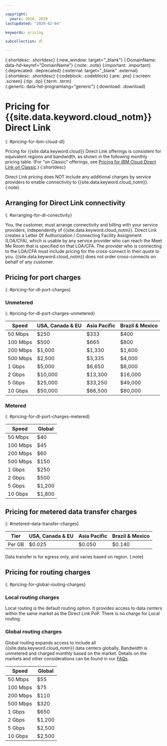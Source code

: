 ```yaml
---

copyright:
  years: 2018, 2020
lastupdated: "2020-02-04"

keywords: pricing

subcollection: dl

---
```


{:shortdesc: .shortdesc}
{:new_window: target="_blank"}
{:DomainName: data-hd-keyref="DomainName"}
{:note: .note}
{:important: .important}
{:deprecated: .deprecated}
{:external: target="_blank" .external}
{:shortdesc: .shortdesc}
{:codeblock: .codeblock}
{:pre: .pre}
{:screen: .screen}
{:tip: .tip}
{:term: .term}  
{:generic: data-hd-programlang="generic"}
{:download: .download}  

# Pricing for {{site.data.keyword.cloud_notm}} Direct Link
{: #pricing-for-ibm-cloud-dl}

Pricing for {{site.data.keyword.cloud}} Direct Link offerings is consistent for equivalent regions and bandwidth, as shown in the following monthly pricing table. (For "on Classic" offerings, see [Pricing for IBM Cloud Direct Link on Classic](/docs/direct-link?topic=direct-link-pricing-for-ibm-cloud-direct-link).)
{:shortdesc}

Direct Link pricing does NOT include any additional charges by service providers to enable connectivity to {{site.data.keyword.cloud_notm}}.  
{:note}

## Arranging for Direct Link connectivity  
{: #arranging-for-dl-conectivity}

You, the customer, must arrange connectivity and billing with your service providers, independently of {{site.data.keyword.cloud_notm}}. Direct Link creates a Letter Of Authorization / Connecting Facility Assignment (LOA/CFA), which is usable by any service provider who can reach the Meet Me Room that is specified on that LOA/CFA. The provider who is connecting to the LOA/CFA must include pricing for the cross-connect in their quote to you. {{site.data.keyword.cloud_notm}} does not order cross-connects on behalf of any customer.

## Pricing for port charges
{: #pricing-for-dl-port-charges}

### Unmetered
{: #pricing-for-dl-port-charges-unmetered}

| Speed | USA, Canada & EU | Asia Pacific | Brazil & Mexico |
|----|----|----|----|
|  50 Mbps |    $250 |    $333 |    $400 |
| 100 Mbps |    $500 |    $665 |    $800 |
| 200 Mbps |  $1,000 |  $1,330 |  $1,600 |
| 500 Mbps |  $2,500 |  $3,335 |  $4,000 |
|   1 Gbps |  $5,000 |  $6,650 |  $8,000 |
|   2 Gbps | $10,000 | $13,300 | $16,000 |
|   5 Gbps | $25,000 | $33,250 | $49,000 |
|  10 Gbps | $50,000 | $66,500 | $80,000 |

### Metered  
{: #pricing-for-dl-port-charges-metered}

| Speed | Global |
|----|----|
|  50 Mbps |   $40 |
| 100 Mbps |   $45 |
| 200 Mbps |   $60 |
| 500 Mbps |  $150 |
|   1 Gbps |  $250 |
|   2 Gbps |  $500 |
|   5 Gbps |$1,200 |
|  10 Gbps |$1,800 |

## Pricing for metered data transfer charges
{: #metered-data-transfer-charges}

| Tier | USA, Canada & EU | Asia Pacific | Brazil & Mexico |
|----|----|----|----|
| Per GB | $0.025 | $0.050 | $0.140 |

Data transfer is for egress only, and varies based on region.
{:note}

## Pricing for routing charges
{: #pricing-for-global-routing-charges}

### Local routing charges

Local routing is the default routing option. It provides access to data centers within the same market as the Direct Link PoP. There is no charge for Local routing.

### Global routing charges

Global routing expands access to include all {{site.data.keyword.cloud_notm}} data centers globally. Bandwidth is unmetered and charged monthly based on the market. Details on the markets and other considerations can be found in our [FAQs](/docs/dl?topic=dl-faqs#what-are-the-local-routing-and-global-routing-options).

| Speed | Global |
|----|----|
|  50 Mbps |   $55 |
| 100 Mbps |   $75 |
| 200 Mbps |  $110 |
| 500 Mbps |  $320 |
|   1 Gbps |  $650 |
|   2 Gbps |$1,200 |
|   5 Gbps |$2,500 |
|  10 Gbps |$2,500 |
